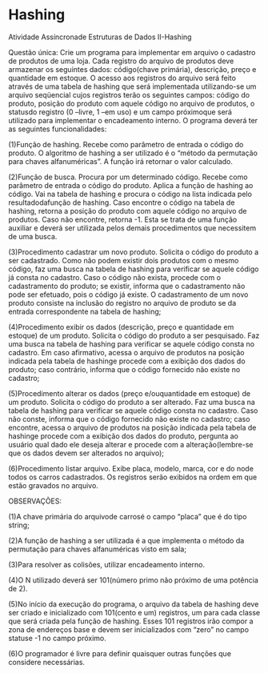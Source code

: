 # Hashing

Atividade Assíncronade Estruturas de Dados II-Hashing

Questão única: Crie um programa para implementar em arquivo o cadastro de produtos de uma loja. Cada registro do  arquivo  de produtos deve  armazenar  os  seguintes  dados: código(chave  primária), descrição, preço e quantidade  em  estoque. O  acesso  aos  registros  do  arquivo  será  feito  através de  uma  tabela  de  hashing que  será implementada  utilizando-se  um  arquivo  seqüencial  cujos  registros  terão  os  seguintes campos: código do produto, posição do produto com aquele código no arquivo de produtos, o statusdo registro (0 –livre, 1 –em uso) e  um campo próximoque será utilizado para implementar o encadeamento interno. O programa deverá ter as seguintes funcionalidades:

(1)Função de hashing. Recebe como parâmetro de entrada o código do produto. O algoritmo de hashing a ser utilizado é o “método da permutação para chaves alfanuméricas”. A função irá retornar o valor calculado.

(2)Função de busca. Procura por um determinado código. Recebe como parâmetro de entrada o código do produto. Aplica a função de hashing ao código. Vai na tabela de hashing e procura o código na lista indicada pelo resultadodafunção de hashing. Caso encontre o  código na tabela de hashing, retorna a posição do produto com aquele código no arquivo de produtos. Caso não encontre, retorna -1. Esta se trata de uma função auxiliar e deverá ser utilizada pelos demais procedimentos que necessitem de uma busca.

(3)Procedimento cadastrar um novo produto. Solicita o código do produto a ser cadastrado. Como não podem existir dois produtos com o mesmo código, faz uma busca na tabela de hashing para verificar se aquele código já consta no cadastro. Caso o código não exista, procede com o cadastramento do produto; se existir, informa que o cadastramento não pode ser efetuado, pois o código já existe. O cadastramento de um novo produto consiste na inclusão do registro no arquivo de produto se da entrada correspondente na tabela de hashing;

(4)Procedimento exibir os dados (descrição, preço e quantidade em estoque) de um produto. Solicita o código do produto a ser pesquisado. Faz uma busca na tabela de hashing para verificar se aquele código consta no cadastro. Em caso afirmativo, acessa o arquivo de produtos na posição indicada pela tabela de hashinge procede com a exibição dos dados do produto; caso contrário, informa que o código fornecido não existe no cadastro;

(5)Procedimento alterar os dados (preço e/ouquantidade  em estoque) de um produto. Solicita o código do produto a  ser alterado. Faz uma busca na tabela de hashing para verificar se aquele código consta no cadastro. Caso não conste, informa que o código fornecido não existe no cadastro; caso encontre, acessa o arquivo de produtos na posição indicada pela tabela de hashinge procede com a exibição dos dados do produto, pergunta ao usuário qual dado ele deseja alterar e procede com a alteração(lembre-se que os dados devem ser alterados no arquivo);

(6)Procedimento listar arquivo. Exibe placa, modelo, marca, cor e do node todos os carros cadastrados. Os registros serão exibidos na ordem em que estão gravados no arquivo.

OBSERVAÇÕES:

(1)A chave primária do arquivode carrosé o campo “placa” que é do tipo string;

(2)A função de hashing a ser utilizada é a que implementa o método da permutação para chaves alfanuméricas visto em sala;

(3)Para resolver as colisões, utilizar encadeamento interno. 

(4)O N utilizado deverá ser 101(número primo não próximo de uma potência de 2).

(5)No início da execução do programa, o arquivo da tabela de hashing deve ser criado e inicializado com 101(cento e um) registros, um para cada classe que será criada pela função de hashing. Esses 101 registros irão compor a zona de endereços base e devem ser inicializados com “zero” no campo statuse -1 no campo próximo.

(6)O programador é livre para definir quaisquer outras funções que considere necessárias.
